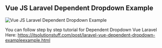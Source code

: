 ## Vue JS Laravel Dependent Dropdown Example

![Vue JS Laravel Dependent Dropdown Example](https://itsolutionstuff.com/upload/laravel-vue-dependent-dropdown.png)

You can follow step by step tutorial for Dependent Dropdown Vue Laravel Here: https://itsolutionstuff.com/post/laravel-vue-dependent-dropdown-exampleexample.html
